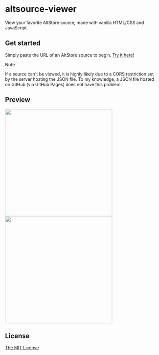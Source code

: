 # altsource-viewer
View your favorite AltStore source, made with vanilla HTML/CSS and JavaScript.

## Get started
Simply paste the URL of an AltStore source to begin. [Try it here!](https://therealfoxster.github.io/altsource-viewer/)

> [!NOTE]
> If a source can't be viewed, it is highly likely due to a CORS restriction set by the server hosting the JSON file. To my knowledge, a JSON file hosted on GitHub (via GitHub Pages) does not have this problem.

## Preview
<img src="https://github.com/therealFoxster/altsource-viewer/assets/77606385/7af62a99-d3e9-4ac0-922d-3eff869461a3" width="350"><img src="https://github.com/therealFoxster/altsource-viewer/assets/77606385/1b3c4c1f-0212-42b6-974f-74d0d6e4a8e5" width="350">


## License
[The MIT License](https://github.com/therealFoxster/altsource-viewer/blob/master/LICENSE.md)
